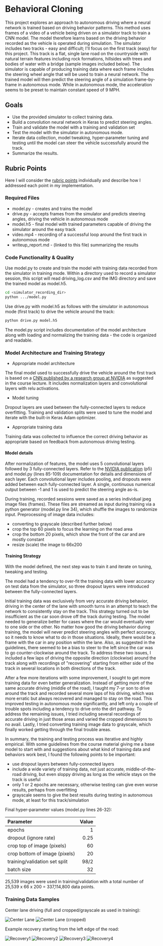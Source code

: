# Behavioral Cloning

This project explores an approach to autonomous driving where a neural network
is trained based on driving behavior patterns. This method uses frames of a video
of a vehicle being driven on a simulator track to train a CNN model. The model therefore
learns based on the driving behavior recorded as the vehicle is operated during simulation.
The simulator includes two tracks - easy and difficult; I'll focus on the first track (easy) for
this project. This track is a flat, single lane road on the countryside
with natural terrain features including rock formations, hillsides with trees
and bodies of water with a bridge (sample images included below). The simulator is capable of producing training
data where each frame includes the steering wheel angle that will be used to train
a neural network. The trained model will then predict the steering angle of a
simulation frame-by-frame in autonomous mode. While in
autonomous mode, the acceleration seems to be preset to maintain constant speed
of 9 MPH.

## Goals

* Use the provided simulator to collect training data.
* Build a convolution neural network in Keras to predict steering angles.
* Train and validate the model with a training and validation set
* Test the model with the simulator in autonomous mode.
* Iterate data collection, model tweaking, hyper-parameter tuning and testing until the model can steer the vehicle successfully around the track.
* Summarize the results.

## Rubric Points

Here I will consider the [rubric points](https://review.udacity.com/#!/rubrics/432/view) individually and describe how I addressed each point in my implementation.  

### Required Files

* model.py - creates and trains the model
* drive.py - accepts frames from the simulator and predicts steering angles, driving the vehicle in autonomous mode
* model.h5 - final model with trained parameters capable of driving the simulator around the easy track
* video.mp4 - recording of a successful loop around the first track in autonomous mode
* writeup_report.md - (linked to this file) summarizing the results

### Code Functionality & Quality

Use model.py to create and train the model with training data recorded from the simulator in training mode.
Within a directory used to record a simulator session, this script will read driving_log.csv and the IMG directory
and save the trained model as model.h5.
```sh
cd <simulator_recording_dir>
python .../model.py
```

Use drive.py with model.h5 as follows with the simulator in autonomous mode (first track) to drive the vehicle around the track:
```sh
python drive.py model.h5
```

The model.py script includes documentation of the model architecture along with loading and normalizing the training data - the code is
organized and readable.

### Model Architecture and Training Strategy

* Appropriate model architecture

The final model used to successfully drive the vehicle around the first track is based on a
[CNN published by a research group at NVIDIA](https://images.nvidia.com/content/tegra/automotive/images/2016/solutions/pdf/end-to-end-dl-using-px.pdf)
as suggested in the course lecture. It includes normalization layers and convolutional layers with relu activations.

* Model tuning

Dropout layers are used between the fully-connected layers to reduce overfitting. Training and validation splits were
used to tune the model and iterate with the built-in Keras Adam optimizer.

* Appropriate training data

Training data was collected to influence the correct driving behavior as appropriate based on feedback from autonomous driving testing.

#### Model details

After normalization of features, the model uses 5 convolutional layers followed by 3 fully-connected layers.
Refer to the [NVIDIA publication](https://images.nvidia.com/content/tegra/automotive/images/2016/solutions/pdf/end-to-end-dl-using-px.pdf) (p5)
and model.py (lines 85-109) documentation for details and dimensions of each layer. Each convolutional layer includes pooling,
and dropouts were added between each fully-connected layer.
A single, continuous numerical output between -1 and 1 is used to predict the steering angle as-is.

During training, recorded sessions were saved as a series individual jpeg image files (frames). These files are streamed as input
during training via a python generator (model.py line 34), which shuffle the images to randomize input. Preprocessing of image data includes:

* converting to grayscale (described further below)
* crop the top 60 pixels to focus the learning on the road area
* crop the bottom 20 pixels, which show the front of the car and are mostly constant
* resize (scale) the image to 66x200

#### Training Strategy

With the model defined, the next step was to train it and iterate on tuning, tweaking and testing.

The model had a tendency to over-fit the training data with lower accuracy on test data from the simulator, so
three dropout layers were introduced between the fully-connected layers.

Initial training data was exclusively from very accurate driving behavior, driving in the center of the lane with smooth
turns in an attempt to teach the network to consistently stay on the track. This strategy turned out to be insufficient as the car
soon drove off the track during testing. The model needed to generalize better for cases where the car would eventually
veer to one side or the other. No matter how good the driving behavior during training, the model will never
predict steering angles with perfect accuracy, so it needs to know what to do in those situations. Ideally, there would be a frame with the
car in any position within the lane. Also,
as suggested in the guidelines, there seemed to be a bias to steer to the left since the car was to go counter-clockwise
around the track. To address these two issues, I included a few laps of driving the opposite direction (clockwise) around
the track along with recordings of "recovering" starting from either side of the track in several locations in both directions
of the track.

After a few more iterations with some improvement, I sought to get more training data for even better generalization.
Instead of getting more of the same accurate driving (middle of the road), I taught my 7-yr son to drive around the track and
recorded several more laps of his driving, which was more erratic but always recovered and managed to stay on the road.
This improved testing in autonomous mode significantly, and left only a couple of trouble spots including a tendency to
drive onto the dirt pathway. To address the remaining issues, I tried including several recordings of accurate driving in
just those areas and varied the cropped dimensions to no avail. Lastly, I tried converting training image data to grayscale,
which finally worked getting through the final trouble areas.

In summary, the training and testing process was iterative and highly empirical. With some guidelines from the course material
giving me a base model to start with and suggestions about what kind of training data and behaviors work best, I found the
following points to be important:

* use dropout layers between fully-connected layers
* include a wide variety of training data, not just accurate, middle-of-the-road driving, but even sloppy driving as long as the vehicle
stays on the track is useful
* only 1 or 2 epochs are necessary, otherwise testing can give even worse results, perhaps from overfitting
* grayscale seems to give the best results during testing in autonomous mode, at least for this track/simulation

Final hyper-parameter values (model.py lines 26-32):

| Parameter | Value             |
|:----|---------------------:|
| epochs | 1
| dropout (ignore rate) | 0.25
| crop top of image (pixels) | 60
| crop bottom of image (pixels) | 20
| training/validation set split | 98/2
| batch size | 32


25,539 images were used in training/validation with a total number of 25,539 x 66 x 200 = 337,114,800 data points.


### Training Data Samples

Center lane driving (full and cropped/grayscale as used in training):

![Center Lane](./training-samples/center_2018_05_13_11_58_12_422.jpg "Center Lane")
![Center Lane (cropped)](./training-samples/center_2018_05_13_11_58_12_422-80x320-grayscale.jpg "Center Lane (cropped)")

Example recovery starting from the left edge of the road:

![Recovery1](./training-samples/center_2018_05_20_12_05_30_455.jpg "Recovery1")
![Recovery2](./training-samples/center_2018_05_20_12_05_30_965.jpg "Recovery2")
![Recovery3](./training-samples/center_2018_05_20_12_05_31_276.jpg "Recovery3")
![Recovery4](./training-samples/center_2018_05_20_12_05_31_938.jpg "Recovery4")

